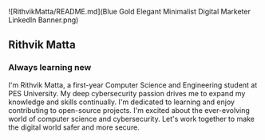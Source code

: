 ![RithvikMatta/README.md](Blue Gold Elegant Minimalist Digital Marketer LinkedIn Banner.png)

## Rithvik Matta
### Always learning new

I'm Rithvik Matta, a first-year Computer Science and Engineering student at PES University. My deep cybersecurity passion drives me to expand my knowledge and skills continually. I'm dedicated to learning and enjoy contributing to open-source projects. I'm excited about the ever-evolving world of computer science and cybersecurity. Let's work together to make the digital world safer and more secure.
